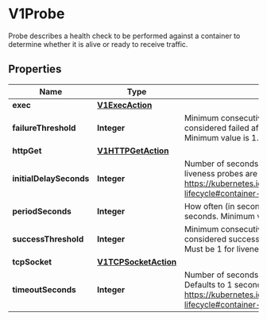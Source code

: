 

# V1Probe

Probe describes a health check to be performed against a container to determine whether it is alive or ready to receive traffic.
## Properties

Name | Type | Description | Notes
------------ | ------------- | ------------- | -------------
**exec** | [**V1ExecAction**](V1ExecAction.md) |  |  [optional]
**failureThreshold** | **Integer** | Minimum consecutive failures for the probe to be considered failed after having succeeded. Defaults to 3. Minimum value is 1. |  [optional]
**httpGet** | [**V1HTTPGetAction**](V1HTTPGetAction.md) |  |  [optional]
**initialDelaySeconds** | **Integer** | Number of seconds after the container has started before liveness probes are initiated. More info: https://kubernetes.io/docs/concepts/workloads/pods/pod-lifecycle#container-probes |  [optional]
**periodSeconds** | **Integer** | How often (in seconds) to perform the probe. Default to 10 seconds. Minimum value is 1. |  [optional]
**successThreshold** | **Integer** | Minimum consecutive successes for the probe to be considered successful after having failed. Defaults to 1. Must be 1 for liveness and startup. Minimum value is 1. |  [optional]
**tcpSocket** | [**V1TCPSocketAction**](V1TCPSocketAction.md) |  |  [optional]
**timeoutSeconds** | **Integer** | Number of seconds after which the probe times out. Defaults to 1 second. Minimum value is 1. More info: https://kubernetes.io/docs/concepts/workloads/pods/pod-lifecycle#container-probes |  [optional]



